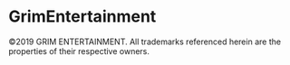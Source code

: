 # GrimEntertainment
©2019 GRIM ENTERTAINMENT. All trademarks referenced herein are the properties of their respective owners.

